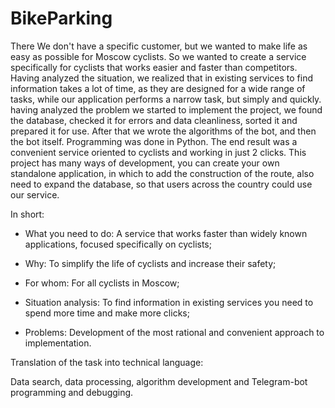 # BikeParking
There We don't have a specific customer, but we wanted to make life as easy as possible for Moscow cyclists. So we wanted to create a service specifically for cyclists that works easier and faster than competitors. Having analyzed the situation, we realized that in existing services to find information takes a lot of time, as they are designed for a wide range of tasks, while our application performs a narrow task, but simply and quickly. having analyzed the problem we started to implement the project, we found the database, checked it for errors and data cleanliness, sorted it and prepared it for use. After that we wrote the algorithms of the bot, and then the bot itself. Programming was done in Python. The end result was a convenient service oriented to cyclists and working in just 2 clicks. This project has many ways of development, you can create your own standalone application, in which to add the construction of the route, also need to expand the database, so that users across the country could use our service.

In short:

- What you need to do: A service that works faster than widely known applications, focused specifically on cyclists;

- Why: To simplify the life of cyclists and increase their safety;

- For whom: For all cyclists in Moscow;

- Situation analysis: To find information in existing services you need to spend more time and make more clicks;

- Problems: Development of the most rational and convenient approach to implementation.

Translation of the task into technical language:

Data search, data processing, algorithm development and Telegram-bot programming and debugging.


